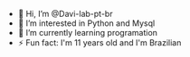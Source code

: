 - 👋 Hi, I’m @Davi-lab-pt-br
- 👀 I’m interested in Python and Mysql
- 🌱 I’m currently learning programation
- ⚡ Fun fact: I'm 11 years old and I'm Brazilian

<!---
Hello guys, I'm Davi, I'm 11 years old and i think interesting animes, cartoons, programing and music.
I'm from Brazil, but i also speak english. In some months I'm going to live in California, and
my dream is to work in game development.
--->
